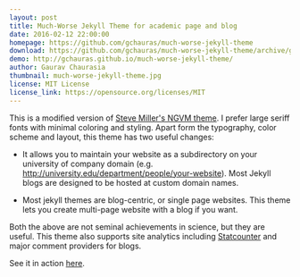 ```yaml
---
layout: post
title: Much-Worse Jekyll Theme for academic page and blog
date: 2016-02-12 22:00:00
homepage: https://github.com/gchauras/much-worse-jekyll-theme
download: https://github.com/gchauras/much-worse-jekyll-theme/archive/gh-pages.zip
demo: http://gchauras.github.io/much-worse-jekyll-theme/
author: Gaurav Chaurasia
thumbnail: much-worse-jekyll-theme.jpg
license: MIT License
license_link: https://opensource.org/licenses/MIT
---
```


This is a modified version of [Steve Miller's NGVM theme](http://jekyllthemes.org/themes/svm-ngvb/). I prefer large seriff fonts with minimal coloring and styling. Apart form the typography, color scheme and layout,
this theme has two useful changes:

- It allows you to maintain your website as a subdirectory on your university of company domain (e.g. http://university.edu/department/people/your-website). Most Jekyll blogs are
designed to be hosted at custom domain names.

- Most jekyll themes are blog-centric, or single page websites. This theme lets you create multi-page website with a blog if you want.

Both the above are not seminal achievements in science, but they are useful. This theme also supports site analytics including [Statcounter](http://statcounter.com) and major comment providers for blogs.

See it in action [here](http://people.csail.mit.edu/gchauras).
